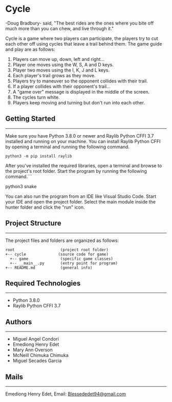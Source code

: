 # Cycle
-Doug Bradbury- said, "The best rides are the ones where you bite off much more than you can chew,
and live through it."       

Cycle is a game where two players can participate, the players try to cut each other off using cycles that leave a trail behind them.
The game guide and play are as follows:

1. Players can move up, down, left and right...
2. Player one moves using the W, S, A and D keys.
3. Player two moves using the I, K, J and L keys.
4. Each player's trail grows as they move.
5. Players try to maneuver so the opponent collides with their trail.
6. If a player collides with their opponent's trail...
7. A "game over" message is displayed in the middle of the screen.
8. The cycles turn white.
9. Players keep moving and turning but don't run into each other.


## Getting Started
---
Make sure you have Python 3.8.0 or newer and Raylib Python CFFI 3.7 installed and running on your machine. You can install Raylib Python CFFI by opening a terminal and running the following command.
```
python3 -m pip install raylib
```
After you've installed the required libraries, open a terminal and browse to the project's root folder. Start the program by running the following command.```

python3 snake 

You can also run the program from an IDE like Visual Studio Code. Start your IDE and open the 
project folder. Select the main module inside the hunter folder and click the "run" icon.

## Project Structure
---
The project files and folders are organized as follows:
```
root                    (project root folder)
+-- cycle              (source code for game)
  +-- game              (specific game classes)
  +-- __main__.py       (entry point for program)
+-- README.md           (general info)
```

## Required Technologies
---
* Python 3.8.0
* Raylib Python CFFI 3.7

## Authors
---
* Miguel Angel Condori
* Emediong Henry Edet
* Mary Ann Overson
* McNeill Chimuka Chimuka
* Miguel Secades Garcia

## Mails
---
Emediong Henry Edet, Email: Blessededet94@gmail.com
